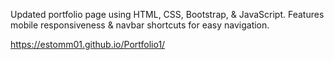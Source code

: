 Updated portfolio page using HTML, CSS, Bootstrap, & JavaScript. Features mobile responsiveness & navbar shortcuts for easy navigation.

https://estomm01.github.io/Portfolio1/
